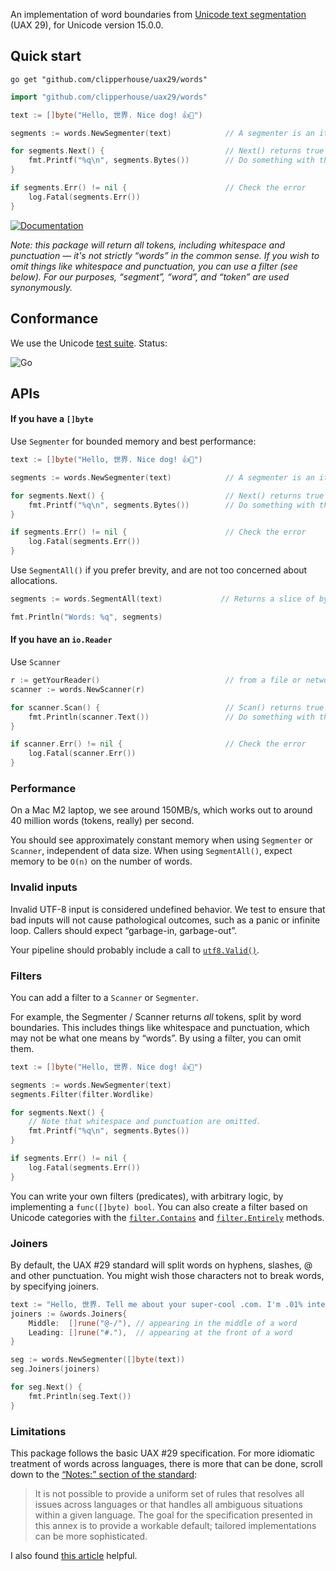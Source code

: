 An implementation of word boundaries from [Unicode text segmentation](https://unicode.org/reports/tr29/#Word_Boundaries) (UAX 29), for Unicode version 15.0.0.

## Quick start

```
go get "github.com/clipperhouse/uax29/words"
```

```go
import "github.com/clipperhouse/uax29/words"

text := []byte("Hello, 世界. Nice dog! 👍🐶")

segments := words.NewSegmenter(text)            // A segmenter is an iterator over the words

for segments.Next() {                           // Next() returns true until end of data or error
	fmt.Printf("%q\n", segments.Bytes())        // Do something with the current token
}

if segments.Err() != nil {                      // Check the error
	log.Fatal(segments.Err())
}
```

[![Documentation](https://pkg.go.dev/badge/github.com/clipperhouse/uax29/words.svg)](https://pkg.go.dev/github.com/clipperhouse/uax29/words)

_Note: this package will return all tokens, including whitespace and punctuation — it's not strictly “words” in the common sense. If you wish to omit things like whitespace and punctuation, you can use a filter (see below). For our purposes, “segment”, “word”, and “token” are used synonymously._

## Conformance

We use the Unicode [test suite](https://unicode.org/reports/tr41/tr41-26.html#Tests29). Status:

![Go](https://github.com/clipperhouse/uax29/actions/workflows/gotest.yml/badge.svg)

## APIs

#### If you have a `[]byte`

Use `Segmenter` for bounded memory and best performance:

```go
text := []byte("Hello, 世界. Nice dog! 👍🐶")

segments := words.NewSegmenter(text)            // A segmenter is an iterator over the words

for segments.Next() {                           // Next() returns true until end of data or error
	fmt.Printf("%q\n", segments.Bytes())        // Do something with the current word
}

if segments.Err() != nil {                      // Check the error
	log.Fatal(segments.Err())
}
```

Use `SegmentAll()` if you prefer brevity, and are not too concerned about allocations.

```go
segments := words.SegmentAll(text)             // Returns a slice of byte slices; each slice is a word

fmt.Println("Words: %q", segments)
```

#### If you have an `io.Reader`

Use `Scanner`

```go
r := getYourReader()                            // from a file or network maybe
scanner := words.NewScanner(r)

for scanner.Scan() {                            // Scan() returns true until error or EOF
	fmt.Println(scanner.Text())                 // Do something with the current word
}

if scanner.Err() != nil {                       // Check the error
	log.Fatal(scanner.Err())
}
```

### Performance

On a Mac M2 laptop, we see around 150MB/s, which works out to around 40 million words (tokens, really) per second.

You should see approximately constant memory when using `Segmenter` or `Scanner`, independent of data size. When using `SegmentAll()`, expect memory to be `O(n)` on the number of words.

### Invalid inputs

Invalid UTF-8 input is considered undefined behavior. We test to ensure that bad inputs will not cause pathological outcomes, such as a panic or infinite loop. Callers should expect “garbage-in, garbage-out”.

Your pipeline should probably include a call to [`utf8.Valid()`](https://pkg.go.dev/unicode/utf8#Valid).

### Filters

You can add a filter to a `Scanner` or `Segmenter`.

For example, the Segmenter / Scanner returns _all_ tokens, split by word boundaries. This includes things like whitespace and punctuation, which may not be what one means by “words”. By using a filter, you can omit them.

```go
text := []byte("Hello, 世界. Nice dog! 👍🐶")

segments := words.NewSegmenter(text)
segments.Filter(filter.Wordlike)

for segments.Next() {
	// Note that whitespace and punctuation are omitted.
	fmt.Printf("%q\n", segments.Bytes())
}

if segments.Err() != nil {
	log.Fatal(segments.Err())
}
```

You can write your own filters (predicates), with arbitrary logic, by implementing a `func([]byte) bool`. You can also create a filter based on Unicode categories with the [`filter.Contains`](https://pkg.go.dev/github.com/clipperhouse/uax29/internal/iterators/filter#Contains) and [`filter.Entirely`](https://pkg.go.dev/github.com/clipperhouse/uax29/internal/iterators/filter#Entirely) methods.

### Joiners

By default, the UAX #29 standard will split words on hyphens, slashes, @ and other punctuation. You might wish those characters not to break words, by specifying joiners.

```go
text := "Hello, 世界. Tell me about your super-cool .com. I'm .01% interested and 3/4 of a mile away. Email me at foo@example.biz. #winning"
joiners := &words.Joiners{
	Middle:  []rune("@-/"), // appearing in the middle of a word
	Leading: []rune("#."),  // appearing at the front of a word
}

seg := words.NewSegmenter([]byte(text))
seg.Joiners(joiners)

for seg.Next() {
	fmt.Println(seg.Text())
}
```

### Limitations

This package follows the basic UAX #29 specification. For more idiomatic treatment of words across languages, there is more that can be done, scroll down to the [“Notes:” section of the standard](https://unicode.org/reports/tr29/#Word_Boundary_Rules):

> It is not possible to provide a uniform set of rules that resolves all issues across languages or that handles all ambiguous situations within a given language. The goal for the specification presented in this annex is to provide a workable default; tailored implementations can be more sophisticated.

I also found [this article](https://www.hathitrust.org/blogs/large-scale-search/multilingual-issues-part-1-word-segmentation) helpful.
